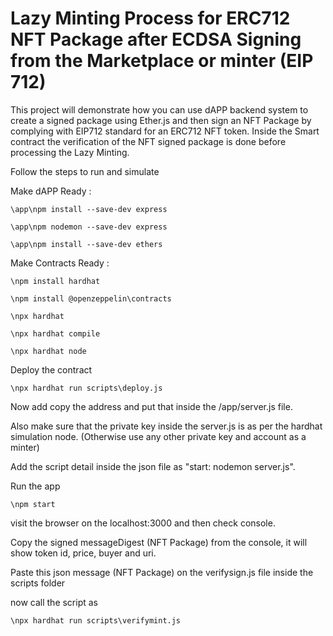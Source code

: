 # Lazy Minting Process for ERC712 NFT Package after ECDSA Signing from the Marketplace or minter (EIP 712)

This project will demonstrate how you can use dAPP backend system to create a signed package using Ether.js and then sign an NFT Package by complying with EIP712 standard for an ERC712 NFT token. Inside the Smart contract the verification of the NFT signed package is done before processing the Lazy Minting. 

Follow the steps to run and simulate

Make dAPP Ready : 

```shell
\app\npm install --save-dev express

\app\npm nodemon --save-dev express

\app\npm install --save-dev ethers

```
Make Contracts Ready :

```shell
\npm install hardhat

\npm install @openzeppelin\contracts

\npx hardhat

\npx hardhat compile

\npx hardhat node

```

Deploy the contract

```shell
\npx hardhat run scripts\deploy.js

```

Now add copy the address and put that inside the /app/server.js file.

Also make sure that the private key inside the server.js is as per the hardhat simulation node. (Otherwise use any other private key and account as a minter)

Add the script detail inside the json file as "start: nodemon server.js".

Run the app 

```shell
\npm start

```

visit the browser on the localhost:3000 and then check console.

Copy the signed messageDigest (NFT Package) from the console, it will show token id, price, buyer and uri.

Paste this json message (NFT Package) on the verifysign.js file inside the scripts folder

now call the script as 

```shell
\npx hardhat run scripts\verifymint.js

```
